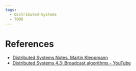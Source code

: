 ```yaml
---
tags:
  - Distributed-Systems
  - TODO
---
```


# References

- [Distributed Systems Notes. Martin Kleppmann](References.md#Distributed%20Systems%20Notes.%20Martin%20Kleppmann)
- [Distributed Systems 4.3: Broadcast algorithms - YouTube](https://youtu.be/77qpCahU3fo?si=Si8iXhW7cVh2IwGL)
